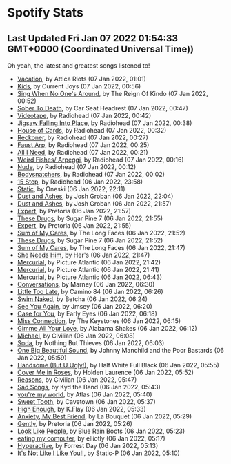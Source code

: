 
# Spotify Stats
## Last Updated Fri Jan 07 2022 01:54:33 GMT+0000 (Coordinated Universal Time))

Oh yeah, the latest and greatest songs listened to!

- [Vacation](https://www.last.fm/music/Attica+Riots/_/Vacation), by Attica Riots (07 Jan 2022, 01:01)
- [Kids](https://www.last.fm/music/Current+Joys/_/Kids), by Current Joys (07 Jan 2022, 00:56)
- [Sing When No One's Around](https://www.last.fm/music/The+Reign+Of+Kindo/_/Sing+When+No+One%27s+Around), by The Reign Of Kindo (07 Jan 2022, 00:52)
- [Sober To Death](https://www.last.fm/music/Car+Seat+Headrest/_/Sober+To+Death), by Car Seat Headrest (07 Jan 2022, 00:47)
- [Videotape](https://www.last.fm/music/Radiohead/_/Videotape), by Radiohead (07 Jan 2022, 00:42)
- [Jigsaw Falling Into Place](https://www.last.fm/music/Radiohead/_/Jigsaw+Falling+Into+Place), by Radiohead (07 Jan 2022, 00:38)
- [House of Cards](https://www.last.fm/music/Radiohead/_/House+of+Cards), by Radiohead (07 Jan 2022, 00:32)
- [Reckoner](https://www.last.fm/music/Radiohead/_/Reckoner), by Radiohead (07 Jan 2022, 00:27)
- [Faust Arp](https://www.last.fm/music/Radiohead/_/Faust+Arp), by Radiohead (07 Jan 2022, 00:25)
- [All I Need](https://www.last.fm/music/Radiohead/_/All+I+Need), by Radiohead (07 Jan 2022, 00:21)
- [Weird Fishes/ Arpeggi](https://www.last.fm/music/Radiohead/_/Weird+Fishes%2F+Arpeggi), by Radiohead (07 Jan 2022, 00:16)
- [Nude](https://www.last.fm/music/Radiohead/_/Nude), by Radiohead (07 Jan 2022, 00:12)
- [Bodysnatchers](https://www.last.fm/music/Radiohead/_/Bodysnatchers), by Radiohead (07 Jan 2022, 00:02)
- [15 Step](https://www.last.fm/music/Radiohead/_/15+Step), by Radiohead (06 Jan 2022, 23:58)
- [Static](https://www.last.fm/music/Oneski/_/Static), by Oneski (06 Jan 2022, 22:11)
- [Dust and Ashes](https://www.last.fm/music/Josh+Groban/_/Dust+and+Ashes), by Josh Groban (06 Jan 2022, 22:04)
- [Dust and Ashes](https://www.last.fm/music/Josh+Groban/_/Dust+and+Ashes), by Josh Groban (06 Jan 2022, 21:57)
- [Expert](https://www.last.fm/music/Pretoria/_/Expert), by Pretoria (06 Jan 2022, 21:57)
- [These Drugs](https://www.last.fm/music/Sugar+Pine+7/_/These+Drugs), by Sugar Pine 7 (06 Jan 2022, 21:55)
- [Expert](https://www.last.fm/music/Pretoria/_/Expert), by Pretoria (06 Jan 2022, 21:55)
- [Sum of My Cares](https://www.last.fm/music/The+Long+Faces/_/Sum+of+My+Cares), by The Long Faces (06 Jan 2022, 21:52)
- [These Drugs](https://www.last.fm/music/Sugar+Pine+7/_/These+Drugs), by Sugar Pine 7 (06 Jan 2022, 21:52)
- [Sum of My Cares](https://www.last.fm/music/The+Long+Faces/_/Sum+of+My+Cares), by The Long Faces (06 Jan 2022, 21:47)
- [She Needs Him](https://www.last.fm/music/Her%27s/_/She+Needs+Him), by Her's (06 Jan 2022, 21:47)
- [Mercurial](https://www.last.fm/music/Picture+Atlantic/_/Mercurial), by Picture Atlantic (06 Jan 2022, 21:42)
- [Mercurial](https://www.last.fm/music/Picture+Atlantic/_/Mercurial), by Picture Atlantic (06 Jan 2022, 21:41)
- [Mercurial](https://www.last.fm/music/Picture+Atlantic/_/Mercurial), by Picture Atlantic (06 Jan 2022, 06:43)
- [Conversations](https://www.last.fm/music/Marney/_/Conversations), by Marney (06 Jan 2022, 06:30)
- [Little Too Late](https://www.last.fm/music/Camino+84/_/Little+Too+Late), by Camino 84 (06 Jan 2022, 06:26)
- [Swim Naked](https://www.last.fm/music/Betcha/_/Swim+Naked), by Betcha (06 Jan 2022, 06:24)
- [See You Again](https://www.last.fm/music/Jmsey/_/See+You+Again), by Jmsey (06 Jan 2022, 06:20)
- [Case for You](https://www.last.fm/music/Early+Eyes/_/Case+for+You), by Early Eyes (06 Jan 2022, 06:18)
- [Miss Connection](https://www.last.fm/music/The+Keystones/_/Miss+Connection), by The Keystones (06 Jan 2022, 06:15)
- [Gimme All Your Love](https://www.last.fm/music/Alabama+Shakes/_/Gimme+All+Your+Love), by Alabama Shakes (06 Jan 2022, 06:12)
- [Michael](https://www.last.fm/music/Civilian/_/Michael), by Civilian (06 Jan 2022, 06:08)
- [Soda](https://www.last.fm/music/Nothing+But+Thieves/_/Soda), by Nothing But Thieves (06 Jan 2022, 06:03)
- [One Big Beautiful Sound](https://www.last.fm/music/Johnny+Manchild+and+the+Poor+Bastards/_/One+Big+Beautiful+Sound), by Johnny Manchild and the Poor Bastards (06 Jan 2022, 05:59)
- [Handsome (But U Ugly!)](https://www.last.fm/music/Half+White+Full+Black/_/Handsome+(But+U+Ugly!)), by Half White Full Black (06 Jan 2022, 05:55)
- [Cover Me in Roses](https://www.last.fm/music/Holden+Laurence/_/Cover+Me+in+Roses), by Holden Laurence (06 Jan 2022, 05:52)
- [Reasons](https://www.last.fm/music/Civilian/_/Reasons), by Civilian (06 Jan 2022, 05:47)
- [Sad Songs](https://www.last.fm/music/Kyd+the+Band/_/Sad+Songs), by Kyd the Band (06 Jan 2022, 05:43)
- [you're my world](https://www.last.fm/music/Atlas/_/you%27re+my+world), by Atlas (06 Jan 2022, 05:40)
- [Sweet Tooth](https://www.last.fm/music/Cavetown/_/Sweet+Tooth), by Cavetown (06 Jan 2022, 05:37)
- [High Enough](https://www.last.fm/music/K.Flay/_/High+Enough), by K.Flay (06 Jan 2022, 05:33)
- [Anxiety, My Best Friend](https://www.last.fm/music/La+Bouquet/_/Anxiety,+My+Best+Friend), by La Bouquet (06 Jan 2022, 05:29)
- [Gently](https://www.last.fm/music/Pretoria/_/Gently), by Pretoria (06 Jan 2022, 05:26)
- [Look Like People](https://www.last.fm/music/Blue+Rain+Boots/_/Look+Like+People), by Blue Rain Boots (06 Jan 2022, 05:23)
- [eating my computer](https://www.last.fm/music/elliotly/_/eating+my+computer), by elliotly (06 Jan 2022, 05:17)
- [Hyperactive](https://www.last.fm/music/Forrest+Day/_/Hyperactive), by Forrest Day (06 Jan 2022, 05:13)
- [It's Not Like I Like You!!](https://www.last.fm/music/Static-P/_/It%27s+Not+Like+I+Like+You!!), by Static-P (06 Jan 2022, 05:10)
